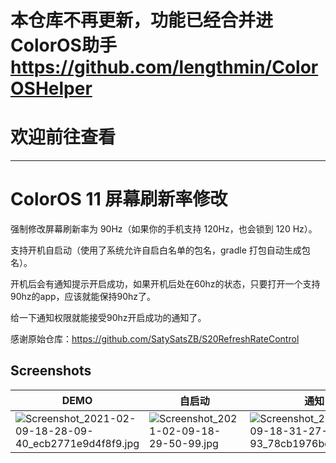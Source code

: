 # 本仓库不再更新，功能已经合并进 ColorOS助手 <https://github.com/lengthmin/ColorOSHelper>
# 欢迎前往查看

---
# ColorOS 11 屏幕刷新率修改

强制修改屏幕刷新率为 90Hz（如果你的手机支持 120Hz，也会锁到 120 Hz）。  

支持开机自启动（使用了系统允许自启白名单的包名，gradle 打包自动生成包名）。

开机后会有通知提示开启成功，如果开机后处在60hz的状态，只要打开一个支持90hz的app，应该就能保持90hz了。

给一下通知权限就能接受90hz开启成功的通知了。

感谢原始仓库：<https://github.com/SatySatsZB/S20RefreshRateControl>

## Screenshots

| DEMO | 自启动 | 通知 |
|-----|-----|---|
| ![Screenshot_2021-02-09-18-28-09-40_ecb2771e9d4f8f9.jpg](https://i.loli.net/2021/02/10/fH3uoNWdXbEVBGD.jpg) | ![Screenshot_2021-02-09-18-29-50-99.jpg](https://i.loli.net/2021/02/10/EKAsUdF2bMjIhpv.jpg) | ![Screenshot_2021-02-09-18-31-27-93_78cb1976be571ee.jpg](https://i.loli.net/2021/02/10/WQSuFl3CYgpaefb.jpg) |
